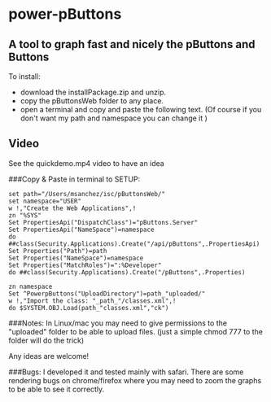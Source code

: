 # power-pButtons
## A tool to graph fast and nicely the pButtons and Buttons

To install:
  - download the installPackage.zip and unzip.
  - copy the pButtonsWeb folder to any place.
  - open a terminal and copy and paste the following text. 
(Of course if you don't want my path and namespace you can change it )

## Video
See the quickdemo.mp4 video to have an idea 



###Copy & Paste in terminal to SETUP: 

```
set path="/Users/msanchez/isc/pButtonsWeb/"
set namespace="USER"
w !,"Create the Web Applications",!
zn "%SYS"
Set PropertiesApi("DispatchClass")="pButtons.Server"
Set PropertiesApi("NameSpace")=namespace
do ##class(Security.Applications).Create("/api/pButtons",.PropertiesApi)
Set Properties("Path")=path
Set Properties("NameSpace")=namespace
Set Properties("MatchRoles")=":%Developer"
do ##class(Security.Applications).Create("/pButtons",.Properties)

zn namespace
Set ^PowerpButtons("UploadDirectory")=path_"uploaded/"
w !,"Import the class: "_path_"/classes.xml",!
do $SYSTEM.OBJ.Load(path_"classes.xml","ck")
```

###Notes: 
 In Linux/mac you may need to give permissions to the "uploaded" folder to be able to upload files. 
(just a simple chmod 777 to the folder will do the trick)

Any ideas are welcome!

###Bugs: 
 I developed it and tested mainly with safari. 
 There are some rendering bugs on chrome/firefox where you may need to zoom the graphs to be able to see it correctly.  
